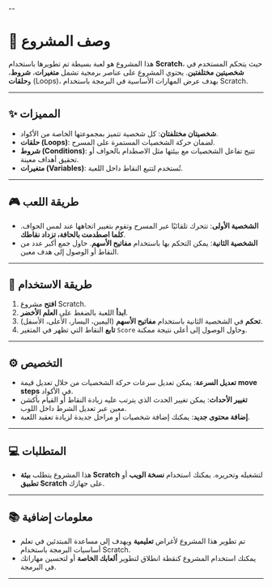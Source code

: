 --
# **📘 وصف المشروع**

هذا المشروع هو لعبة بسيطة تم تطويرها باستخدام **Scratch**، حيث يتحكم المستخدم في **شخصيتين مختلفتين**. يحتوي المشروع على عناصر برمجية تشمل **متغيرات**، **شروط**، و**حلقات** (Loops)، بهدف عرض المهارات الأساسية في البرمجة باستخدام Scratch.

---

## **✨ المميزات**
- **شخصيتان مختلفتان**: كل شخصية تتميز بمجموعتها الخاصة من الأكواد.
- **حلقات (Loops)**: لضمان حركة الشخصيات المستمرة على المسرح.
- **شروط (Conditions)**: تتيح تفاعل الشخصيات مع بيئتها مثل الاصطدام بالحواف أو تحقيق أهداف معينة.
- **متغيرات (Variables)**: تُستخدم لتتبع النقاط داخل اللعبة.

---

## **🎮 طريقة اللعب**
- **الشخصية الأولى**: تتحرك تلقائيًا عبر المسرح وتقوم بتغيير اتجاهها عند لمس الحواف. **كلما اصطدمت بالحافة، تزداد نقاطك**.
- **الشخصية الثانية**: يمكن التحكم بها باستخدام **مفاتيح الأسهم**. حاول جمع أكبر عدد من النقاط أو الوصول إلى هدف معين.

---

## **🔧 طريقة الاستخدام**
1. **افتح** مشروع Scratch.
2. **ابدأ** اللعبة بالضغط على **العلم الأخضر**.
3. **تحكم** في الشخصية الثانية باستخدام **مفاتيح الأسهم** (اليمين، اليسار، الأعلى، الأسفل).
4. **تابع** النقاط التي تظهر في المتغير `Score` وحاول الوصول إلى أعلى نتيجة ممكنة.

---

## **⚙️ التخصيص**
- **تعديل السرعة**: يمكن تعديل سرعات حركة الشخصيات من خلال تعديل قيمة **move steps** في الأكواد.
- **تغيير الأحداث**: يمكن تغيير الحدث الذي يترتب عليه زيادة النقاط أو القيام بأكشن معين عبر تعديل الشرط داخل اللوب.
- **إضافة محتوى جديد**: يمكنك إضافة شخصيات أو مراحل جديدة لزيادة تعقيد اللعبة.

---

## **💻 المتطلبات**
- هذا المشروع يتطلب **بيئة Scratch** لتشغيله وتحريره. يمكنك استخدام **نسخة الويب** أو **تطبيق Scratch** على جهازك.

---

## **📚 معلومات إضافية**
- تم تطوير هذا المشروع لأغراض **تعليمية** ويهدف إلى مساعدة المبتدئين في تعلم أساسيات البرمجة باستخدام Scratch.
- يمكنك استخدام المشروع كنقطة انطلاق لتطوير **ألعابك الخاصة** أو لتحسين مهاراتك في البرمجة.

--- 
